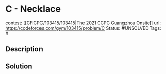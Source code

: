 # C - Necklace

contest: [[CFICPC/103415/103415|The 2021 CCPC Guangzhou Onsite]]
url: https://codeforces.com/gym/103415/problem/C
Status: #UNSOLVED
Tags: #

## Description

## Solution


